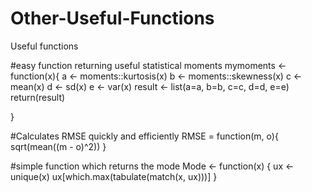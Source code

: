# Other-Useful-Functions
Useful functions 

#easy function returning useful statistical moments
mymoments <- function(x){
  a <- moments::kurtosis(x)
  b <- moments::skewness(x)
  c <- mean(x)
  d <- sd(x)
  e <- var(x)
  result <- list(a=a, b=b, c=c, d=d, e=e)
  return(result)

}


#Calculates RMSE quickly and efficiently
RMSE = function(m, o){
  sqrt(mean((m - o)^2))
}

#simple function which returns the mode
Mode <- function(x) {
  ux <- unique(x)
  ux[which.max(tabulate(match(x, ux)))]
}
